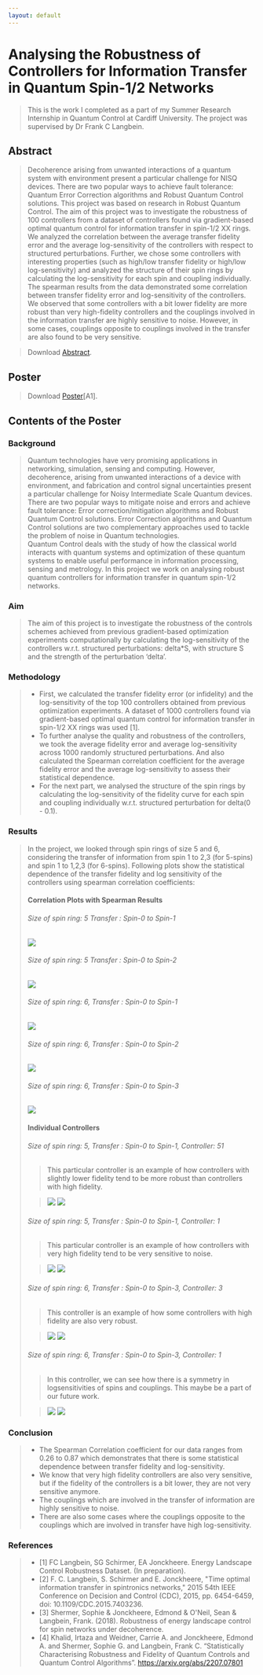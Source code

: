 ```yaml
---
layout: default
---
```

# Analysing the Robustness of Controllers for Information Transfer in Quantum Spin-1/2 Networks
> This is the work I completed as a part of my Summer Research Internship in Quantum Control at Cardiff University. The project was supervised by Dr Frank C Langbein.

<!-- > View on [GitHub](https://github.com/jayantmisra/analysing-robustness-of-controls). -->

## Abstract
> Decoherence arising from unwanted interactions of a quantum system with environment present a particular challenge for NISQ devices. There are two popular ways to achieve fault tolerance: Quantum Error Correction algorithms and Robust Quantum Control solutions. This project was based on research in Robust Quantum Control. The aim of this project was to investigate the robustness of 100 controllers from a dataset of controllers found via gradient-based optimal quantum control for information transfer in spin-1/2 XX rings. We analyzed the correlation between the average transfer fidelity error and the average log-sensitivity of the controllers with respect to structured perturbations. Further, we chose some controllers with interesting properties (such as high/low transfer fidelity or high/low log-sensitivity) and analyzed the structure of their spin rings by calculating the log-sensitivity for each spin and coupling individually. The spearman results from the data demonstrated some correlation between transfer fidelity error and log-sensitivity of the controllers. We observed that some controllers with a bit lower fidelity are more robust than very high-fidelity controllers and the couplings involved in the information transfer are highly sensitive to noise. However, in some cases, couplings opposite to couplings involved in the transfer are also found to be very sensitive.

> Download [Abstract](assets/abstract-pdf.pdf).


## Poster
<!-- > ![Poster](assets/poster-png.png) -->

> <object data="assets/poster-pdf.pdf" type="application/pdf" height="750" width="1000"></object>

> Download [Poster](assets/poster-pdf.pdf)[A1].


## Contents of the Poster

### Background
> Quantum technologies have very promising applications in networking, simulation, sensing and computing. However, decoherence, arising from unwanted interactions of a device with environment, and fabrication and control signal uncertainties present a particular challenge for Noisy Intermediate Scale Quantum devices. There are two popular ways to mitigate noise and errors and achieve fault tolerance: Error correction/mitigation algorithms and Robust Quantum Control solutions. Error Correction algorithms and Quantum Control solutions are two complementary approaches used to tackle the problem of noise in Quantum technologies. <br>
> Quantum Control deals with the study of how the classical world interacts with quantum systems and optimization of these quantum systems to enable useful performance in information processing, sensing and metrology. In this project we work on analysing robust quantum controllers for information transfer in quantum spin-1/2 networks.

### Aim
> The aim of this project is to investigate the robustness of the controls schemes achieved from previous gradient-based optimization experiments computationally by calculating the log-sensitivity of the controllers w.r.t. structured perturbations: delta*S, with structure S and the strength of the perturbation ‘delta’.

### Methodology
> - First, we calculated the transfer fidelity error (or infidelity) and the log-sensitivity of the top 100 controllers obtained from previous optimization experiments. A dataset of 1000 controllers found via gradient-based optimal quantum control for information transfer in spin-1/2 XX rings was used [1].
> - To further analyse the quality and robustness of the controllers, we took the average fidelity error and average log-sensitivity across 1000 randomly structured perturbations. And also calculated the Spearman correlation coefficient for the average fidelity error and the average log-sensitivity to assess their statistical dependence.
> - For the next part, we analysed the structure of the spin rings by calculating the log-sensitivity of the fidelity curve for each spin and coupling individually w.r.t. structured perturbation for delta(0 - 0.1).

### Results
> In the project, we looked through spin rings of size 5 and 6, considering the transfer of information from spin 1 to 2,3 (for 5-spins) and spin 1 to 1,2,3 (for 6-spins). Following plots show the statistical dependence of the transfer fidelity and log sensitivity of the controllers using spearman correlation coefficients:<br>
> #### Correlation Plots with Spearman Results <br>
> ###### Size of spin ring: 5 Transfer : Spin-0 to Spin-1 <br>
> ![](assets/results/501.png)
> ###### Size of spin ring: 5 Transfer : Spin-0 to Spin-2 <br>
> ![](assets/results/502.png)
> ###### Size of spin ring: 6, Transfer : Spin-0 to Spin-1 <br>
> ![](assets/results/601.png)
> ###### Size of spin ring: 6, Transfer : Spin-0 to Spin-2 <br>
> ![](assets/results/602.png)
> ###### Size of spin ring: 6, Transfer : Spin-0 to Spin-3 <br>
> ![](assets/results/603.png)
> #### Individual Controllers <br>
> ###### Size of spin ring: 5, Transfer : Spin-0 to Spin-1, Controller: 51 <br>
> > This particular controller is an example of how controllers with slightly lower fidelity tend to be more robust than controllers with high fidelity.
> 
> > ![](assets/results/50151.png) ![](assets/results/50151s.png)
> ###### Size of spin ring: 5, Transfer : Spin-0 to Spin-1, Controller: 1 <br>
> > This particular controller is an example of how controllers with very high fidelity tend to be very sensitive to noise.
> 
> > ![](assets/results/50101.png) ![](assets/results/50101s.png)
> ###### Size of spin ring: 6, Transfer : Spin-0 to Spin-3, Controller: 3 <br>
> > This controller is an example of how some controllers with high fidelity are also very robust.
> 
> > ![](assets/results/60303.png) ![](assets/results/60303s.png)
> ###### Size of spin ring: 6, Transfer : Spin-0 to Spin-3, Controller: 1 <br>
> > In this controller, we can see how there is a symmetry in logsensitivities of spins and couplings. This maybe be a part of our future work.
> 
> > ![](assets/results/60301.png) ![](assets/results/60301s.png)


### Conclusion
> - The Spearman Correlation coefficient for our data ranges from 0.26 to 0.87 which demonstrates that there is some statistical dependence between transfer fidelity and log-sensitivity. 
> - We know that very high fidelity controllers are also very sensitive, but if the fidelity of the controllers is a bit lower, they are not very sensitive anymore.
> - The couplings which are involved in the transfer of information are highly sensitive to noise.
> - There are also some cases where the couplings opposite to the couplings which are involved in transfer have high log-sensitivity. 

### References
> - [1] FC Langbein, SG Schirmer, EA Jonckheere. Energy Landscape Control Robustness Dataset. (In preparation). 
> - [2] F. C. Langbein, S. Schirmer and E. Jonckheere, "Time optimal information transfer in spintronics networks," 2015 54th IEEE Conference on Decision and Control (CDC), 2015, pp. 6454-6459, doi: 10.1109/CDC.2015.7403236.
> - [3] Shermer, Sophie & Jonckheere, Edmond & O'Neil, Sean & Langbein, Frank. (2018). Robustness of energy landscape control for spin networks under decoherence.
> - [4] Khalid, Irtaza and Weidner, Carrie A. and Jonckheere, Edmond A. and Shermer, Sophie G. and Langbein, Frank C. “Statistically Characterising Robustness and Fidelity of Quantum Controls and Quantum Control Algorithms”. https://arxiv.org/abs/2207.07801
